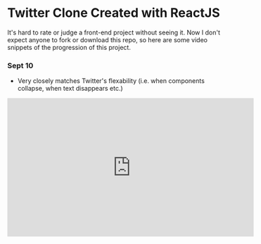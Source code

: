 # Twitter Clone Created with ReactJS

It's hard to rate or judge a front-end project without seeing it. Now I don't expect anyone to fork or download this repo, so here are some video snippets of the progression of this project.  

### Sept 10

- Very closely matches Twitter's flexability (i.e. when components collapse, when text disappears etc.)

<iframe width="560" height="315" src="https://www.youtube.com/embed/PW4Gqb2HXtY" frameborder="0" allow="accelerometer; autoplay; clipboard-write; encrypted-media; gyroscope; picture-in-picture" allowfullscreen></iframe>